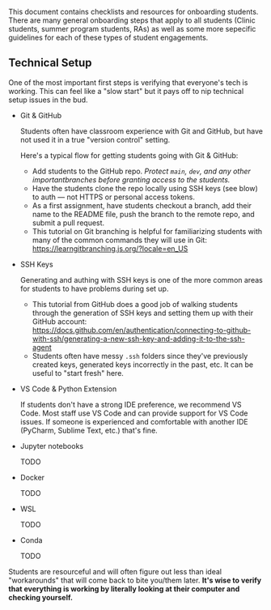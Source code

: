 This document contains checklists and resources for onboarding students. There are many general onboarding steps that apply to all students (Clinic students, summer program students, RAs) as well as some more sepecific guidelines for each of these types of student engagements.

## Technical Setup
One of the most important first steps is verifying that everyone's tech is working. This can feel like a "slow start" but it pays off to nip technical setup issues in the bud.

- Git & GitHub

    Students often have classroom experience with Git and GitHub, but have not used it in a true "version control" setting.

    Here's a typical flow for getting students going with Git & GitHub:
    - Add students to the GitHub repo. *Protect `main`, `dev`, and any other importantbranches before granting access to the students.*
    - Have the students clone the repo locally using SSH keys (see blow) to auth — not HTTPS or personal access tokens.
    - As a first assignment, have students checkout a branch, add their name to the README file, push the branch to the remote repo, and submit a pull request.
    - This tutorial on Git branching is helpful for familiarizing students with many of the common commands they will use in Git: https://learngitbranching.js.org/?locale=en_US

- SSH Keys

    Generating and authing with SSH keys is one of the more common areas for students to have problems during set up.
    - This tutorial from GitHub does a good job of walking students through the generation of SSH keys and setting them up with their GitHub account: https://docs.github.com/en/authentication/connecting-to-github-with-ssh/generating-a-new-ssh-key-and-adding-it-to-the-ssh-agent
    - Students often have messy `.ssh` folders since they've previously created keys, generated keys incorrectly in the past, etc. It can be useful to "start fresh" here.

- VS Code & Python Extension

    If students don't have a strong IDE preference, we recommend VS Code. Most staff use VS Code and can provide support for VS Code issues. If someone is experienced and comfortable with another IDE (PyCharm, Sublime Text, etc.) that's fine.

- Jupyter notebooks

    TODO

- Docker 

    TODO

- WSL

    TODO

- Conda

    TODO

Students are resourceful and will often figure out less than ideal "workarounds" that will come back to bite you/them later. **It's wise to verify that everything is working by literally looking at their computer and checking yourself.**